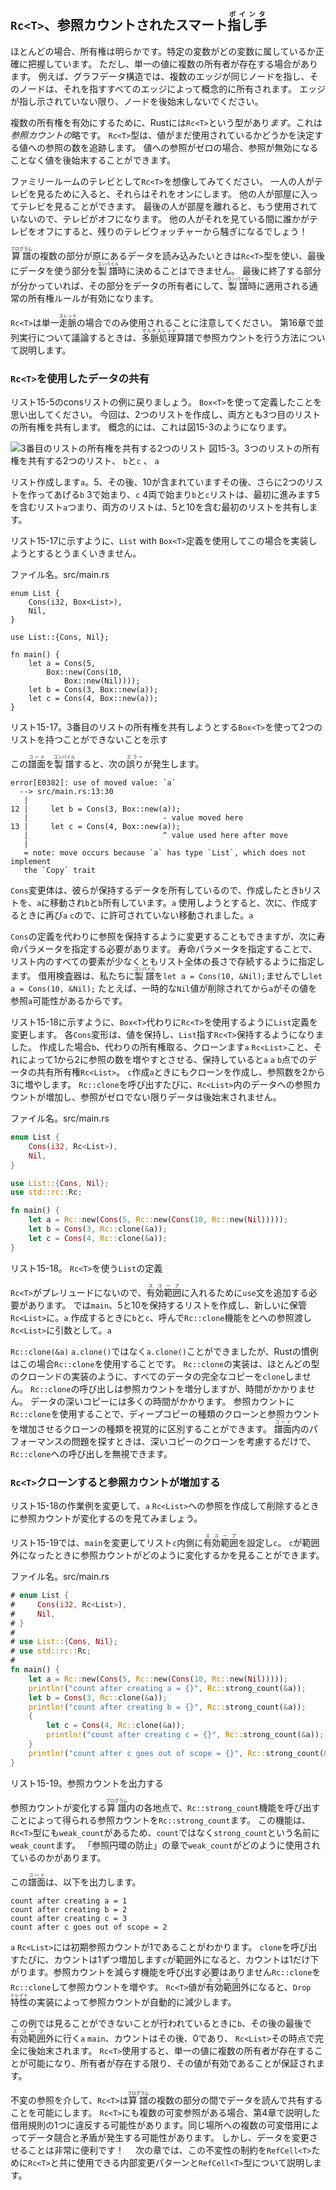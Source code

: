 ## `Rc<T>`、参照カウントされたスマート<ruby>指し手<rt>ポインタ</rt></ruby>

ほとんどの場合、所有権は明らかです。特定の変数がどの変数に属しているか正確に把握しています。
ただし、単一の値に複数の所有者が存在する場合があります。
例えば、グラフデータ構造では、複数のエッジが同じノードを指し、そのノードは、それを指すすべてのエッジによって概念的に所有されます。
エッジが指し示されていない限り、ノードを後始末しないでください。

複数の所有権を有効にするために、Rustには`Rc<T>`という型があり*ます*。これは*参照カウントの*略です。
`Rc<T>`型は、値がまだ使用されているかどうかを決定する値への参照の数を追跡します。
値への参照がゼロの場合、参照が無効になることなく値を後始末することができます。

ファミリールームのテレビとして`Rc<T>`を想像してみてください。
一人の人がテレビを見るために入ると、それらはそれをオンにします。
他の人が部屋に入ってテレビを見ることができます。
最後の人が部屋を離れると、もう使用されていないので、テレビがオフになります。
他の人がそれを見ている間に誰かがテレビをオフにすると、残りのテレビウォッチャーから騒ぎになるでしょう！　

<ruby>算譜<rt>プログラム</rt></ruby>の複数の部分が原にあるデータを読み込みたいときは`Rc<T>`型を使い、最後にデータを使う部分を<ruby>製譜<rt>コンパイル</rt></ruby>時に決めることはできません。
最後に終了する部分が分かっていれば、その部分をデータの所有者にして、<ruby>製譜<rt>コンパイル</rt></ruby>時に適用される通常の所有権ルールが有効になります。

`Rc<T>`は単一<ruby>走脈<rt>スレッド</rt></ruby>の場合でのみ使用されることに注意してください。
第16章で並列実行について議論するときは、<ruby>多脈処理<rt>マルチスレッド</rt></ruby>算譜で参照カウントを行う方法について説明します。

### `Rc<T>`を使用したデータの共有

リスト15-5のconsリストの例に戻りましょう。
`Box<T>`を使って定義したことを思い出してください。
今回は、2つのリストを作成し、両方とも3つ目のリストの所有権を共有します。
概念的には、これは図15-3のようになります。

<img src="img/trpl15-03.svg" alt="3番目のリストの所有権を共有する2つのリスト" class="center" />
<span class="caption">図15-3。3つのリストの所有権を共有する2つのリスト、 <code>b</code>と<code>c</code> 、 <code>a</code></span>

リスト作成します`a`。5、その後、10が含まれていますその後、さらに2つのリストを作ってあげる`b` 3で始まり、`c` 4両で始まり`b`と`c`リストは、最初に進みます5を含むリスト`a`つまり、両方のリストは、5と10を含む最初のリストを共有します。

リスト15-17に示すように、`List` with `Box<T>`定義を使用してこの場合を実装しようとするとうまくいきません。

<span class="filename">ファイル名。src/main.rs</span>

```rust,ignore
enum List {
    Cons(i32, Box<List>),
    Nil,
}

use List::{Cons, Nil};

fn main() {
    let a = Cons(5,
        Box::new(Cons(10,
            Box::new(Nil))));
    let b = Cons(3, Box::new(a));
    let c = Cons(4, Box::new(a));
}
```

<span class="caption">リスト15-17。3番目のリストの所有権を共有しようとする<code>Box&lt;T&gt;</code>を使って2つのリストを持つことができないことを示す</span>

この<ruby>譜面<rt>コード</rt></ruby>を<ruby>製譜<rt>コンパイル</rt></ruby>すると、次の<ruby>誤り<rt>エラー</rt></ruby>が発生します。

```text
error[E0382]: use of moved value: `a`
  --> src/main.rs:13:30
   |
12 |     let b = Cons(3, Box::new(a));
   |                              - value moved here
13 |     let c = Cons(4, Box::new(a));
   |                              ^ value used here after move
   |
   = note: move occurs because `a` has type `List`, which does not implement
   the `Copy` trait
```

`Cons`変更体は、彼らが保持するデータを所有しているので、作成したとき`b`リストを、`a`に移動され`b`と`b`所有しています。`a`
使用しようとすると、次に、作成するときに再び`a` `c`ので、に許可されていない移動されました。`a`

`Cons`の定義を代わりに参照を保持するように変更することもできますが、次に寿命パラメータを指定する必要があります。
寿命パラメータを指定することで、リスト内のすべての要素が少なくともリスト全体の長さで存続するように指定します。
借用検査器は、私たちに<ruby>製譜<rt>コンパイル</rt></ruby>を`let a = Cons(10, &Nil);`ませんでし`let a = Cons(10, &Nil);`
たとえば、一時的な`Nil`値が削除されてから`a`がその値を参照`a`可能性があるからです。

リスト15-18に示すように、`Box<T>`代わりに`Rc<T>`を使用するように`List`定義を変更します。
各`Cons`変形は、値を保持し、`List`指す`Rc<T>`保持するようになりました。
作成した場合`b`、代わりの所有権取る、クローンます`a` `Rc<List>`こと、それによって1から2に参照の数を増やすとさせる、保持していると`a` `a` `b`点でのデータの共有所有権`Rc<List>`。
`c`作成`a`ときにもクローンを作成し、参照数を2から3に増やします。
`Rc::clone`を呼び出すたびに、`Rc<List>`内のデータへの参照カウントが増加し、参照がゼロでない限りデータは後始末されません。

<span class="filename">ファイル名。src/main.rs</span>

```rust
enum List {
    Cons(i32, Rc<List>),
    Nil,
}

use List::{Cons, Nil};
use std::rc::Rc;

fn main() {
    let a = Rc::new(Cons(5, Rc::new(Cons(10, Rc::new(Nil)))));
    let b = Cons(3, Rc::clone(&a));
    let c = Cons(4, Rc::clone(&a));
}
```

<span class="caption">リスト15-18。 <code>Rc&lt;T&gt;</code>を使う<code>List</code>の定義</span>

`Rc<T>`がプレリュードにないので、<ruby>有効範囲<rt>スコープ</rt></ruby>に入れるために`use`文を追加する必要があります。
では`main`、5と10を保持するリストを作成し、新しいに保管`Rc<List>`に。`a`
作成するときに`b`と`c`、呼んで`Rc::clone`機能をとへの参照渡し`Rc<List>`に引数として。`a`

`Rc::clone(&a)` `a.clone()`ではなく`a.clone()`ことができましたが、Rustの慣例はこの場合`Rc::clone`を使用することです。
`Rc::clone`の実装は、ほとんどの型のクローンドの実装のように、すべてのデータの完全なコピーを`clone`しません。
`Rc::clone`の呼び出しは参照カウントを増分しますが、時間がかかりません。
データの深いコピーには多くの時間がかかります。
参照カウントに`Rc::clone`を使用することで、ディープコピーの種類のクローンと参照カウントを増加させるクローンの種類を視覚的に区別することができます。
<ruby>譜面<rt>コード</rt></ruby>内のパフォーマンスの問題を探すときは、深いコピーのクローンを考慮するだけで、`Rc::clone`への呼び出しを無視できます。

### `Rc<T>`クローンすると参照カウントが増加する

リスト15-18の作業例を変更して、`a` `Rc<List>`への参照を作成して削除するときに参照カウントが変化するのを見てみましょう。

リスト15-19では、`main`を変更してリスト`c`内側に<ruby>有効範囲<rt>スコープ</rt></ruby>を設定し`c`。
`c`が範囲外になったときに参照カウントがどのように変化するかを見ることができます。

<span class="filename">ファイル名。src/main.rs</span>

```rust
# enum List {
#     Cons(i32, Rc<List>),
#     Nil,
# }
#
# use List::{Cons, Nil};
# use std::rc::Rc;
#
fn main() {
    let a = Rc::new(Cons(5, Rc::new(Cons(10, Rc::new(Nil)))));
    println!("count after creating a = {}", Rc::strong_count(&a));
    let b = Cons(3, Rc::clone(&a));
    println!("count after creating b = {}", Rc::strong_count(&a));
    {
        let c = Cons(4, Rc::clone(&a));
        println!("count after creating c = {}", Rc::strong_count(&a));
    }
    println!("count after c goes out of scope = {}", Rc::strong_count(&a));
}
```

<span class="caption">リスト15-19。参照カウントを出力する</span>

参照カウントが変化する<ruby>算譜<rt>プログラム</rt></ruby>内の各地点で、`Rc::strong_count`機能を呼び出すことによって得られる参照カウントを`Rc::strong_count`ます。
この機能は、`Rc<T>`型にも`weak_count`があるため、`count`ではなく`strong_count`という名前に`weak_count`ます。
「参照円環の防止」の章で`weak_count`がどのように使用されているのかがあります。

この<ruby>譜面<rt>コード</rt></ruby>は、以下を出力します。

```text
count after creating a = 1
count after creating b = 2
count after creating c = 3
count after c goes out of scope = 2
```

`a` `Rc<List>`には初期参照カウントが1であることがわかります。
`clone`を呼び出すたびに、カウントは1ずつ増加します`c`が範囲外になると、カウントは1だけ下がります。参照カウントを減らす機能を呼び出す必要はありません`Rc::clone`を`Rc::clone`して参照カウントを増やす。 `Rc<T>`値が<ruby>有効範囲<rt>スコープ</rt></ruby>外になると、`Drop`<ruby>特性<rt>トレイト</rt></ruby>の実装によって参照カウントが自動的に減少します。

この例では見ることができないことが行われているときに`b`、その後の最後で<ruby>有効範囲<rt>スコープ</rt></ruby>外に行く`a` `main`、カウントはその後、0であり、 `Rc<List>`その時点で完全に後始末されます。
`Rc<T>`使用すると、単一の値に複数の所有者が存在することが可能になり、所有者が存在する限り、その値が有効であることが保証されます。

不変の参照を介して、`Rc<T>`は<ruby>算譜<rt>プログラム</rt></ruby>の複数の部分の間でデータを読んで共有することを可能にします。
`Rc<T>`にも複数の可変参照がある場合、第4章で説明した借用規則の1つに違反する可能性があります。同じ場所への複数の可変借用によってデータ競合と矛盾が発生する可能性があります。
しかし、データを変更させることは非常に便利です！　
次の章では、この不変性の制約を`RefCell<T>`ために`Rc<T>`と共に使用できる内部変更パターンと`RefCell<T>`型について説明します。
